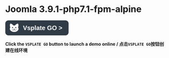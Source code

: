 # Joomla 3.9.1-php7.1-fpm-alpine

<a href="https://www.vsplate.com/?docker-compose=https://github.com/vsplate/dcenvs/joomla/3.9.1-php7.1-fpm-alpine"><img alt="VSPLATE GO" src="https://raw.githubusercontent.com/vsplate/images/master/vsgo_btn.png" width="200px"></a>

**Click the `VSPLATE GO` button to launch a demo online / 点击`VSPLATE GO`按钮创建在线环境**